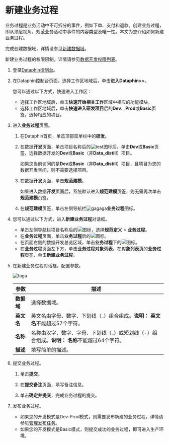# 新建业务过程

业务过程是业务活动中不可拆分的事件，例如下单、支付和退款。创建业务过程，即从顶层视角，规范业务活动中事件的内容类型及唯一性。本文为您介绍如何新建业务过程。

完成创建数据域，详情请参见[新建数据域](/cn.zh-CN/数仓规划/业务板块/新建数据域.md)。

新建业务过程的权限限制，详情请参见[数据开发权限列表](/cn.zh-CN/权限管理/数据开发权限列表.md)。

1.  登录[Dataphin控制台](https://dataphin.console.aliyun.com/workingArea)。

2.  在Dataphin控制台页面，选择工作区地域后，单击**进入Dataphin\>\>**。

    您可以通过以下方式，快速进入工作区：

    -   选择工作区地域后，单击**快速开始相关工作**区域中相应的功能模块。
    -   选择工作区地域后，单击**快速进入研发项目**后的**Dev**、**Prod**或**Basic**页签，选择相应的项目。
3.  进入**业务过程**页面。

    1.  在Dataphin首页，单击顶部菜单栏中的**研发**。

    2.  在数据**开发**页面，单击项目名称后的![test](https://static-aliyun-doc.oss-accelerate.aliyuncs.com/assets/img/zh-CN/3497549951/p110384.png)图标后，单击**Dev**或**Basic**页签，选择数据开发的**Dev**或**Basic**（非**Data\_distill**）项目。

        如果您当前访问的是**Dev**或**Basic**（非**Data\_distill**）项目，且项目为您的数据开发空间，则不需要选择项目。

    3.  在数据**开发**页面，单击**规范建模**。

        如果进入数据**开发**页面后，系统默认进入**规范建模**页签，则无需再次单击**规范建模**页签。

    4.  在**规范建模**页签，单击左侧导航栏![gagaga](https://static-aliyun-doc.oss-accelerate.aliyuncs.com/assets/img/zh-CN/0287549951/p100401.png)**业务过程**图标。

4.  您可以通过以下方式，进入**新建业务过程**对话框。

    -   单击左侧导航栏项目名称后的![](https://static-aliyun-doc.oss-accelerate.aliyuncs.com/assets/img/zh-CN/0887549951/p69318.png)图标，选择**规范定义** \> **业务过程**。
    -   在**业务过程**页面，单击**业务过程**后的![](https://static-aliyun-doc.oss-accelerate.aliyuncs.com/assets/img/zh-CN/0887549951/p69320.png)图标。
    -   在页面右侧的数据开发总览区域，单击**业务过程**下的![](https://static-aliyun-doc.oss-accelerate.aliyuncs.com/assets/img/zh-CN/0887549951/p69322.png)图标。
    -   在**业务过程**页面左下方，单击**业务过程对象列表**。在**对象列表页**的**业务过程**页签，单击**新建业务过程**。
5.  在新建业务过程对话框，配置参数。

    ![faga](https://static-aliyun-doc.oss-accelerate.aliyuncs.com/assets/img/zh-CN/4187549951/p100417.png)

    |参数|描述|
    |--|--|
    |**数据域**|选择数据域。|
    |**英文名**|英文名由字母、数字、下划线（\_）组合组成。**说明：** **英文名**不能超过57个字符。 |
    |**名称**|名称由汉字、数字、字母、下划线（\_）或短划线（-）组合组成。**说明：** **名称**不能超过64个字符。 |
    |**描述**|填写简单的描述。|

6.  提交业务过程。

    1.  单击**提交**。

    2.  在**提交备注**页面，填写备注信息。

    3.  单击**确定并提交**，完成业务过程的提交。

7.  发布业务过程。

    -   如果您的开发模式是Dev-Prod模式，则需要发布新建的业务过程，详情请参见[管理发布任务]()。
    -   如果您的开发模式是Basic模式，则提交成功的业务过程，即可进入生产环境。

